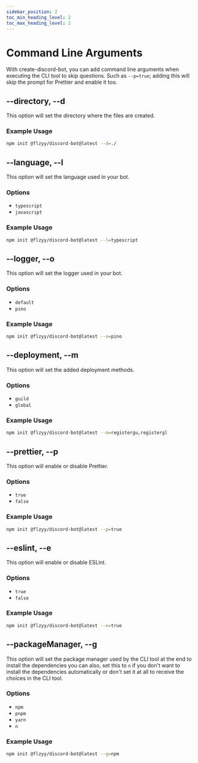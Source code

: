 ```yaml
---
sidebar_position: 2
toc_min_heading_level: 2
toc_max_heading_level: 2
---
```


# Command Line Arguments

With create-discord-bot, you can add command line arguments when executing the CLI tool to skip questions.
Such as `--p=true`; adding this will skip the prompt for Prettier and enable it too.

## --directory, --d

This option will set the directory where the files are created.

### Example Usage

```bash
npm init @flzyy/discord-bot@latest --d=./
```

## --language, --l

This option will set the language used in your bot.

### Options

- `typescript`
- `javascript`

### Example Usage

```bash
npm init @flzyy/discord-bot@latest --l=typescript
```

## --logger, --o

This option will set the logger used in your bot.

### Options

- `default`
- `pino`

### Example Usage

```bash
npm init @flzyy/discord-bot@latest --o=pino
```

## --deployment, --m

This option will set the added deployment methods.

### Options

- `guild`
- `global`

### Example Usage

```bash
npm init @flzyy/discord-bot@latest --m=registergu,registergl
```

## --prettier, --p

This option will enable or disable Prettier.

### Options

- `true`
- `false`

### Example Usage

```bash
npm init @flzyy/discord-bot@latest --p=true
```

## --eslint, --e

This option will enable or disable ESLint.

### Options

- `true`
- `false`

### Example Usage

```bash
npm init @flzyy/discord-bot@latest --e=true
```

## --packageManager, --g

This option will set the package manager used by the CLI tool at the end to install the dependencies you can
also, set this to `n` if you don't want to install the dependencies automatically or don't set it at all to
receive the choices in the CLI tool.

### Options

- `npm`
- `pnpm`
- `yarn`
- `n`

### Example Usage

```bash
npm init @flzyy/discord-bot@latest --g=npm
```
